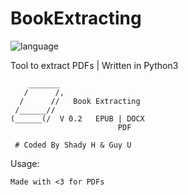 # BookExtracting

![language](https://img.shields.io/badge/language-python3%2B-green.svg)

Tool to extract PDFs
| Written in Python3 

        _______
       /      /,    
      /      //   Book Extracting
     /______//          
    (______(/  V 0.2   EPUB | DOCX
                            PDF
     
     # Coded By Shady H & Guy U
   
Usage:

    Made with <3 for PDFs
